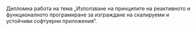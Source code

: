 Дипломна работа на тема „Използване на принципите на реактивното и функционалното програмиране за изграждане на скалируеми и устойчиви софтуерни приложения“.

